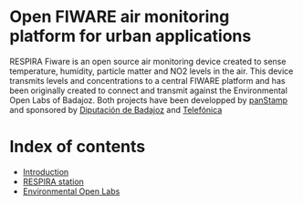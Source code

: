 # Open FIWARE air monitoring platform for urban applications

RESPIRA Fiware is an open source air monitoring device created to sense temperature, humidity, particle matter and NO2 levels in the air. This device transmits levels and concentrations to a central FIWARE platform and has been originally created to connect and transmit against the Environmental Open Labs of Badajoz. Both projects have been developped by [panStamp](http://www.panstamp.com) and sponsored by [Diputación de Badajoz](https://www.dip-badajoz.es/) and [Telefónica](https://www.telefonica.com/en/)

# Index of contents

- [Introduction](https://panstamp.github.io/respira_fiware/docs/INTRODUCTION.md)
- [RESPIRA station](docs/RESPIRA_STATION)
- [Environmental Open Labs](docs/OPEN_LABS)

